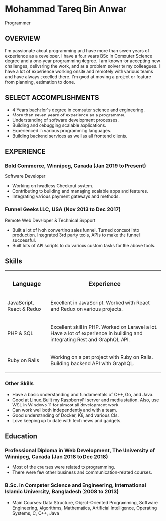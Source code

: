 Mohammad Tareq Bin Anwar
========================

Programmer

OVERVIEW
--------

I'm passionate about programming and have more than seven years of experience as a developer. I have a four years BSc in Computer Science degree and a one-year programming degree. I am known for accepting new challenges, delivering the work, and as a problem solver to my colleagues. I have a lot of experience working onsite and remotely with various teams and have always excelled there. I'm good at moving a project or feature from planning, estimation to done.

SELECT ACCOMPLISHMENTS
----------------------

-   4 Years bachelor's degree in computer science and engineering.
-   More than seven years of experience as a programmer.
-   Understanding of software development processes.
-   Building and debugging scalable applications.
-   Experienced in various programming languages.
-   Building backend services as well as all frontend clients.

EXPERIENCE
----------

### Bold Commerce, Winnipeg, Canada (Jan 2019 to Present)

Software Developer

-   Working on headless Checkout system.
-   Contributing to building and managing scalable apps and features.
-   Integrating various payment gateways and methods.

### Funnel Geeks LLC, USA (Nov 2013 to Dec 2017)

Remote Web Developer & Technical Support

-   Built a lot of high converting sales funnel. Turned concept into production. Integrated 3rd party tools, APIs to make the funnel successful.
-   Built lots of API scripts to do various custom tasks for the above tools.

## Skills

<table>

<tbody>

<tr>

<th>

### Language

</th>

<th>

### Experience

</th>

</tr>

<tr>

<td>

JavaScript, React & Redux

</td>

<td>

Excellent in JavaScript. Worked with React and Redux on various projects. 

</td>

</tr>

<tr>

<td>

PHP & SQL

</td>

<td>
	
Excellent skill in PHP. Worked on Laravel a lot. Have a lot of experience in building and integrating Rest and GraphQL API. 

</td>

</tr>
  
<tr>

<td>

Ruby on Rails

</td>

<td>

Working on a pet project with Ruby on Rails. Building backend API with GraphQL.

</td>

</tr>

</tbody>

</table>

### Other Skills

-   Have a basic understanding and fundamentals of C++, Go, and Java.
-   Good at Linux. Built my RaspberryPI server and media station. Also, use WSL in Windows 11 for almost all development work.
-   Can work well both independently and with a team.
-   Good understanding of Docker, K8, and various CIs.
-   Love keeping up to date with tech news and gadgets.

## Education

### Professional Diploma in Web Development, The University of Winnipeg, Canada (Jan 2018 to Dec 2018)

-   Most of the courses were related to programming.
-   There were few other business and communication-related courses.

### B.Sc. in Computer Science and Engineering, International Islamic University, Bangladesh (2008 to 2013)

-   Main Courses: Data Structure, Object-Oriented Programming, Software Engineering, Algorithms, Mathematics, Artificial Intelligence, Operating Systems, C, C++, Java
